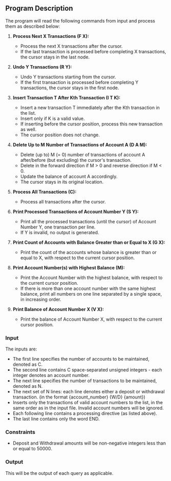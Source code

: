 ## Program Description

The program will read the following commands from input and process them as described below:

1. **Process Next X Transactions (F X):**
   - Process the next X transactions after the cursor.
   - If the last transaction is processed before completing X transactions, the cursor stays in the last node.

2. **Undo Y Transactions (R Y):**
   - Undo Y transactions starting from the cursor.
   - If the first transaction is processed before completing Y transactions, the cursor stays in the first node.

3. **Insert Transaction T After Kth Transaction (I T K):**
   - Insert a new transaction T immediately after the Kth transaction in the list.
   - Insert only if K is a valid value.
   - If inserting before the cursor position, process this new transaction as well.
   - The cursor position does not change.

4. **Delete Up to M Number of Transactions of Account A (D A M):**
   - Delete (up to) M (= 0) number of transactions of account A after/before (but excluding) the cursor's transaction.
   - Delete in the forward direction if M > 0 and reverse direction if M < 0.
   - Update the balance of account A accordingly.
   - The cursor stays in its original location.

5. **Process All Transactions (C):**
   - Process all transactions after the cursor.

6. **Print Processed Transactions of Account Number Y (S Y):**
   - Print all the processed transactions (until the cursor) of Account Number Y, one transaction per line.
   - If Y is invalid, no output is generated.

7. **Print Count of Accounts with Balance Greater than or Equal to X (G X):**
   - Print the count of the accounts whose balance is greater than or equal to X, with respect to the current cursor position.

8. **Print Account Number(s) with Highest Balance (M):**
   - Print the Account Number with the highest balance, with respect to the current cursor position.
   - If there is more than one account number with the same highest balance, print all numbers on one line separated by a single space, in increasing order.

9. **Print Balance of Account Number X (V X):**
   - Print the balance of Account Number X, with respect to the current cursor position.

### Input
The inputs are:
- The first line specifies the number of accounts to be maintained, denoted as C.
- The second line contains C space-separated unsigned integers - each integer denotes an account number.
- The next line specifies the number of transactions to be maintained, denoted as N.
- The next set of N lines: each line denotes either a deposit or withdrawal transaction. (in the format {account_number} {W/D} {amount})
- Inserts only the transactions of valid account numbers to the list, in the same order as in the input file. Invalid account numbers will be ignored.
- Each following line contains a processing directive (as listed above).
- The last line contains only the word END.

### Constraints
- Deposit and Withdrawal amounts will be non-negative integers less than or equal to 50000.

### Output
This will be the output of each query as applicable.
